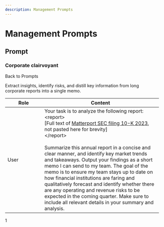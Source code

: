 ```yaml
---
description: Management Prompts
---
```


# Management Prompts

## Prompt

### Corporate clairvoyant

&#x20;Back to Prompts

Extract insights, identify risks, and distill key information from long corporate reports into a single memo.

<table><thead><tr><th width="105">Role</th><th>Content</th></tr></thead><tbody><tr><td>User</td><td>Your task is to analyze the following report:<br>&#x3C;report><br>[Full text of <a href="https://investors.matterport.com/node/9501/html">Matterport SEC filing 10-K 2023</a>, not pasted here for brevity]<br>&#x3C;/report><br><br>Summarize this annual report in a concise and clear manner, and identify key market trends and takeaways. Output your findings as a short memo I can send to my team. The goal of the memo is to ensure my team stays up to date on how financial institutions are faring and qualitatively forecast and identify whether there are any operating and revenue risks to be expected in the coming quarter. Make sure to include all relevant details in your summary and analysis.</td></tr></tbody></table>

1



